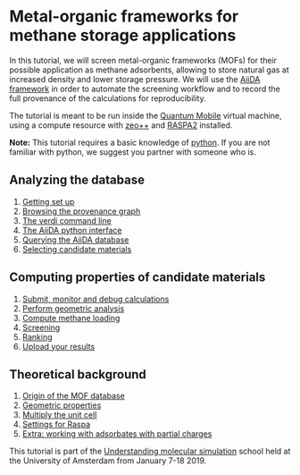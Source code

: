 # Metal-organic frameworks for methane storage applications

In this tutorial, we will screen metal-organic frameworks (MOFs) for their possible application
as methane adsorbents, allowing to store natural gas at increased density and lower storage pressure.
We will use the [AiiDA framework](www.aiida.net) in order to automate the screening workflow
and to record the full provenance of the calculations for reproducibility.

The tutorial is meant to be run inside the [Quantum Mobile](https://www.materialscloud.org/work/quantum-mobile) virtual machine,
using a compute resource with [zeo++](http://www.zeoplusplus.org/) and [RASPA2](https://github.com/numat/RASPA2) installed.

**Note:** This tutorial requires a basic knowledge of
[python](https://docs.python.org/2.7/tutorial/index.html). If you are not
familiar with python, we suggest you partner with someone who is.

## Analyzing the database

 1. [Getting set up](./tutorial/setup.md)
 1. [Browsing the provenance graph](./tutorial/provenance-graph)
 1. [The verdi command line](./tutorial/verdi-commands)
 1. [The AiiDA python interface](./tutorial/python-interface)
 1. [Querying the AiiDA database](./tutorial/queries)
 1. [Selecting candidate materials](./tutorial/candidate-selection)

## Computing properties of candidate materials

 1. [Submit, monitor and debug calculations](./tutorial/calculations)
 1. [Perform geometric analysis](./screening/geometry)
 1. [Compute methane loading](./screening/methane-loading)
 1. [Screening](./screening/screening)
 1. [Ranking](./screening/ranking)
 1. [Upload your results](./screening/export)

## Theoretical background

  1. [Origin of the MOF database](./theoretical/502-mofs)
  1. [Geometric properties](./theoretical/geometric-properties)
  1. [Multiply the unit cell](./theoretical/multiply-uc)
  1. [Settings for Raspa](./theoretical/settings-raspa)
  1. [Extra: working with adsorbates with partial charges](./theoretical/charged-adsorbates)


This tutorial is part of the
[Understanding molecular simulation](http://www.acmm.nl/molsim/molsim2019/)
school held at the University of Amsterdam from January 7-18 2019.

